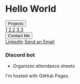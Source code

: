 <!DOCTYPE html>
<html>
	<head>
		<meta name="viewport" content="width=device-width, initial-scale=1">
	</head>
	<link href="StyleSheet.css" rel="stylesheet">
	<body>
		<h1>Hello World</h1>
		<div class="dropdown">
  			<button class="dropbtn">
  				Projects
  			</button>
  			<div class="dropdown-content">
    			<a href="#">1</a>
    			<a href="#">2 2</a>
   				<a href="#">3 3</a>
  			</div>
  			<button class="dropbtn">
  				Contact Me
  			</button>
  			<div class="dropdown-content">
    			<a href="#">LinkedIn</a>
    			<a href="#">Send an Email</a>
  			</div>
		</div>
		<h3>Discord bot</h3>
		<ul>
			<li>Organizes attendance sheets</li>
		</ul>
		<p>I'm hosted with GitHub Pages.</p>
	</body>
</html>